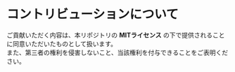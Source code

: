 # コントリビューションについて

ご貢献いただく内容は、本リポジトリの **MITライセンス** の下で提供されることに同意いただいたものとして扱います。  
また、第三者の権利を侵害しないこと、当該権利を付与できることをご表明ください。
